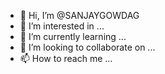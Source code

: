 - 👋 Hi, I’m @SANJAYGOWDAG
- 👀 I’m interested in ...
- 🌱 I’m currently learning ...
- 💞️ I’m looking to collaborate on ...
- 📫 How to reach me ...

<!---
SANJAYGOWDAG/SANJAYGOWDAG is a ✨ special ✨ repository because its `README.md` (this file) appears on your GitHub profile.
You can click the Preview link to take a look at your changes.
--->

